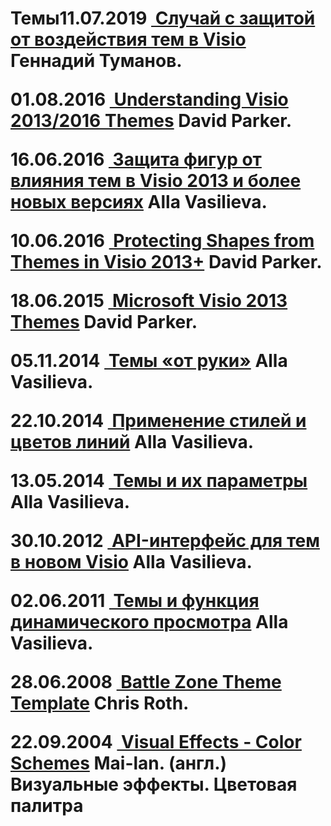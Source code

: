 <h1>Темы</h1<p>11.07.2019 <b><noindex><a target=new href=https://visioport.ru/blog/index.php/14-sluchaj-s-zashchitoj-ot-vozdejstviya-tem-v-visio rel="nofollow">&nbspСлучай с защитой от воздействия тем в Visio</a></noindex></b>  <noindex>Геннадий Туманов.  </noindex></p>
<p>01.08.2016 <b><noindex><a target=new href=https://blog.bvisual.net/2016/08/01/understanding-visio-20132016-themes/ rel="nofollow">&nbspUnderstanding Visio 2013/2016 Themes</a></noindex></b>  <noindex>David Parker.  </noindex></p>
<p>16.06.2016 <b><noindex><a target=new href=https://blogs.technet.microsoft.com/visio_ru/2016/06/16/zashhita-figur-ot-vlijanija-tem-v-visio-2013-i-bolee-novyh-versijah/ rel="nofollow">&nbspЗащита фигур от влияния тем в Visio 2013 и более новых версиях</a></noindex></b>  <noindex>Alla Vasilieva.  </noindex></p>
<p>10.06.2016 <b><noindex><a target=new href=https://blog.bvisual.net/2016/06/10/protecting-shapes-from-themes-in-visio-2013/ rel="nofollow">&nbspProtecting Shapes from Themes in Visio 2013+</a></noindex></b>  <noindex>David Parker.  </noindex></p>
<p>18.06.2015 <b><noindex><a target=new href=https://blog.bvisual.net/2015/06/18/microsoft-visio-2013-themes/ rel="nofollow">&nbspMicrosoft Visio 2013 Themes</a></noindex></b>  <noindex>David Parker.  </noindex></p>
<p>05.11.2014 <b><noindex><a target=new href=https://blogs.technet.microsoft.com/visio_ru/2014/11/05/994/ rel="nofollow">&nbspТемы «от руки»</a></noindex></b>  <noindex>Alla Vasilieva.  </noindex></p>
<p>22.10.2014 <b><noindex><a target=new href=https://blogs.technet.microsoft.com/visio_ru/2014/10/22/989/ rel="nofollow">&nbspПрименение стилей и цветов линий</a></noindex></b>  <noindex>Alla Vasilieva.  </noindex></p>
<p>13.05.2014 <b><noindex><a target=new href=https://blogs.technet.microsoft.com/visio_ru/2014/05/13/832/ rel="nofollow">&nbspТемы и их параметры</a></noindex></b>  <noindex>Alla Vasilieva.  </noindex></p>
<p>30.10.2012 <b><noindex><a target=new href=https://blogs.technet.microsoft.com/visio_ru/2012/10/30/api-visio/ rel="nofollow">&nbspAPI-интерфейс для тем в новом Visio</a></noindex></b>  <noindex>Alla Vasilieva.  </noindex></p>
<p>02.06.2011 <b><noindex><a target=new href=https://blogs.technet.microsoft.com/visio_ru/2011/06/02/60/ rel="nofollow">&nbspТемы и функция динамического просмотра</a></noindex></b>  <noindex>Alla Vasilieva.  </noindex></p>
<p>28.06.2008 <b><noindex><a target=new href=http://www.visguy.com/2008/06/28/battle-zone-theme-template/ rel="nofollow">&nbspBattle Zone Theme Template</a></noindex></b>  <noindex>Chris Roth.  </noindex></p>
<p>22.09.2004 <b><noindex><a target=new href=https://surrogate-tm.github.io/mailant/2004/09/22/visual-effects-color-schemes.htm rel="nofollow">&nbspVisual Effects - Color Schemes</a></noindex></b>  <noindex>Mai-lan.  </noindex>(англ.) Визуальные эффекты. Цветовая палитра</p>
